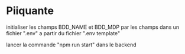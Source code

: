 # Piiquante
initialiser les champs BDD_NAME et BDD_MDP par les champs dans un fichier ".env" a partir du fichier ".env template" 

lancer la commande "npm run start" dans le backend
